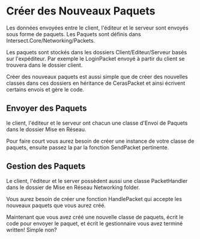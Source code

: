 # Créer des Nouveaux Paquets

Les données envoyées entre le client, l'éditeur et le serveur sont envoyés sous forme de paquets. Les Paquets sont définis dans Intersect.Core/Networking/Packets.

Les paquets sont stockés dans les dossiers Client/Editeur/Serveur basés sur l'expéditeur. Par exemple le LoginPacket envoyé à partir du client se trouvera dans le dossier client.

Créer des nouveaux paquets est aussi simple que de créer des nouvelles classes dans ces dossiers en héritance de CerasPacket et ainsi écrivent certains envois et gère le code.


## Envoyer des Paquets

le client, l'éditeur et le serveur ont chacun une classe d'Envoi de Paquets dans le dossier Mise en Réseau. 

Pour faire court vous aurez besoin de créer une instance de votre classe de paquets, ensuite passez la par la fonction SendPacket pertinente.


## Gestion des Paquets

Le client, l'éditeur et le server possèdent aussi une classe PacketHandler dans le dossier de Mise en Réseau Networking folder.

Vous aurez besoin de créer une fonction HandlePacket qui accepte les nouveaux paquets que vous aurez créé.



Maintenant que vous avez créé une nouvelle classe de paquets, écrit le code pour envoyer le paquet, et écrit le gestionnaire vous avez terminé written! Simple non?

